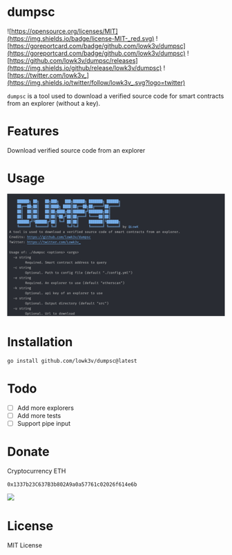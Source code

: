 # dumpsc
![https://opensource.org/licenses/MIT](https://img.shields.io/badge/license-MIT-_red.svg)
![https://goreportcard.com/badge/github.com/lowk3v/dumpsc](https://goreportcard.com/badge/github.com/lowk3v/dumpsc)
![https://github.com/lowk3v/dumpsc/releases](https://img.shields.io/github/release/lowk3v/dumpsc)
![https://twitter.com/lowk3v_](https://img.shields.io/twitter/follow/lowk3v_.svg?logo=twitter)

`dumpsc` is a tool used to download a verified source code for smart contracts from an explorer (without a key).

# Features

Download verified source code from an explorer

# Usage 

![dumpsc features](./img/usage.png)

# Installation

```sh
go install github.com/lowk3v/dumpsc@latest
```

# Todo 
- [ ] Add more explorers
- [ ] Add more tests
- [ ] Support pipe input

# Donate

Cryptocurrency ETH
```
0x1337b23C637B3b802A9a0a57761c02026f614e6b
```

<a href="https://www.buymeacoffee.com/lowk"><img src="https://img.buymeacoffee.com/button-api/?text=Buy me a coffee&emoji=&slug=lowk&button_colour=FFDD00&font_colour=000000&font_family=Cookie&outline_colour=000000&coffee_colour=ffffff" /></a>

# License
MIT License
